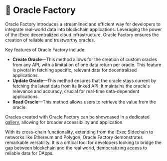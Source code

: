 # 🧙 Oracle Factory

Oracle Factory introduces a streamlined and efficient way for developers to
integrate real-world data into blockchain applications. Leveraging the power of
the iExec decentralized cloud infrastructure, Oracle Factory ensures the
creation of reliable and trustworthy oracles.

Key features of Oracle Factory include:

- **Create Oracle**—This method allows for the creation of custom oracles from
  any API, with a limitation of one data return per oracle. This feature is
  pivotal in fetching specific, relevant data for decentralized applications.
- **Update Oracle**—This method ensures that the oracle stays current by
  fetching the latest data from its linked API. It maintains the oracle's
  relevance and accuracy, crucial for real-time data-dependent applications.
- **Read Oracle**—This method allows users to retrieve the value from the
  oracle.

Oracles created with Oracle Factory can be showcased in a dedicated
[gallery](https://oracle-factory.iex.ec/gallery), allowing for broader
accessibility and application.

With its cross-chain functionality, extending from the iExec Sidechain to
networks like Ethereum and Polygon, Oracle Factory demonstrates remarkable
versatility. It is a critical tool for developers looking to bridge the gap
between blockchain and the real world, democratizing access to reliable data for
DApps.
